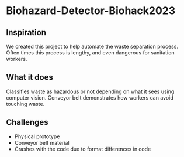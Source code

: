# Biohazard-Detector-Biohack2023


## Inspiration
We created this project to help automate the waste separation process. Often times this process is lengthy, and even dangerous for sanitation workers. 

## What it does
Classifies waste as hazardous or not depending on what it sees using computer vision. Conveyor belt demonstrates how workers can avoid touching waste.

## Challenges
- Physical prototype
- Conveyor belt material
- Crashes with the code due to format differences in code

